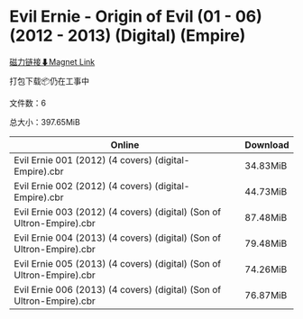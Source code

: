# Evil Ernie - Origin of Evil (01 - 06) (2012 - 2013) (Digital) (Empire)

[磁力链接⬇Magnet Link](magnet:?xt=urn:btih:eeb05409e29c3f330fb995c6709264e7be4406ee&dn=Evil%20Ernie%20-%20Origin%20of%20Evil%20%2801%20-%2006%29%20%282012%20-%202013%29%20%28Digital%29%20%28Empire%29)

打包下载📦仍在工事中

文件数：6

总大小：397.65MiB

Online | Download
--- | ---
Evil Ernie 001 (2012) (4 covers) (digital-Empire).cbr | 34.83MiB
Evil Ernie 002 (2012) (4 covers) (digital-Empire).cbr | 44.73MiB
Evil Ernie 003 (2012) (4 covers) (digital) (Son of Ultron-Empire).cbr | 87.48MiB
Evil Ernie 004 (2013) (4 covers) (digital) (Son of Ultron-Empire).cbr | 79.48MiB
Evil Ernie 005 (2013) (4 covers) (digital) (Son of Ultron-Empire).cbr | 74.26MiB
Evil Ernie 006 (2013) (4 covers) (digital) (Son of Ultron-Empire).cbr | 76.87MiB